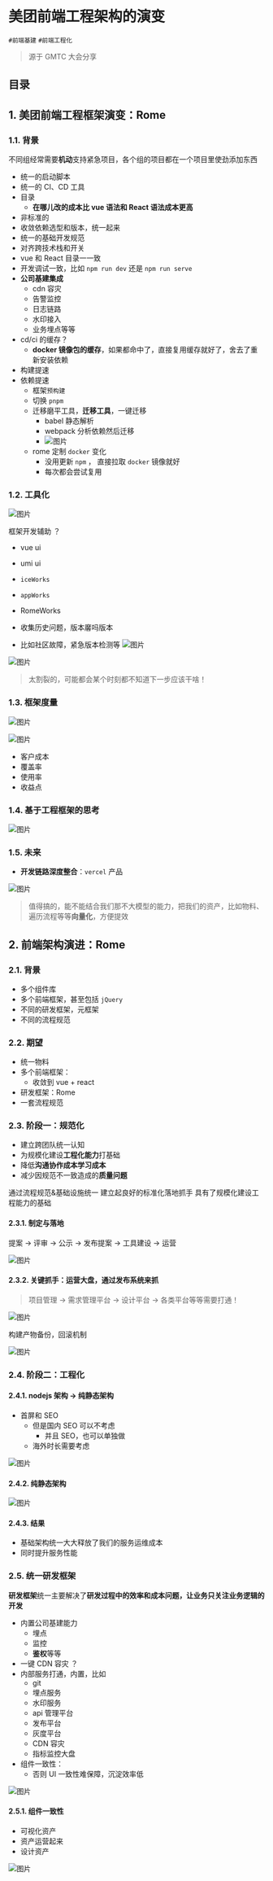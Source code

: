 
# 美团前端工程架构的演变

`#前端基建`  `#前端工程化` 

>  源于 GMTC 大会分享 


## 目录
<!-- toc -->
 ## 1. 美团前端**工程框架**演变：Rome 

### 1.1. 背景

不同组经常需要**机动**支持紧急项目，各个组的项目都在一个项目里使劲添加东西

- 统一的启动脚本
- 统一的 CI、CD 工具
- 目录
	- **在哪儿改的成本比 vue 语法和 React 语法成本更高**
- 非标准的
- 收敛依赖选型和版本，统一起来
- 统一的基础开发规范
- 对齐跨技术栈和开关
- vue 和 React 目录一一致
- 开发调试一致，比如 `npm run dev` 还是 `npm run serve`
- **公司基建集成**
	- cdn 容灾
	- 告警监控
	- 日志链路
	- 水印接入
	- 业务埋点等等
- cd/ci 的缓存？
	- **docker 镜像包的缓存**，如果都命中了，直接复用缓存就好了，舍去了重新安装依赖
- 构建提速
- 依赖提速
	- 框架`预构建`
	- 切换 `pnpm`
	- 迁移磨平工具，**迁移工具**，一键迁移
		- babel 静态解析
		- webpack 分析依赖然后迁移
		- ![图片](https://832-1310531898.cos.ap-beijing.myqcloud.com/999.%20Obsidian@832/files/20241211-17.png)
	- rome 定制 `docker` 变化
		- 没用更新 `npm` ， 直接拉取 `docker` 镜像就好
		- 每次都会尝试复用

### 1.2. 工具化

![图片](https://832-1310531898.cos.ap-beijing.myqcloud.com/999.%20Obsidian@832/files/20241211-16.png)

框架开发辅助 ？
- vue ui
- umi ui 
- `iceWorks`
- `appWorks`
- RomeWorks

- 收集历史问题，版本黁吗版本

- 比如社区故障，紧急版本检测等
![图片](https://832-1310531898.cos.ap-beijing.myqcloud.com/999.%20Obsidian@832/files/20241211-18.png)

![图片](https://832-1310531898.cos.ap-beijing.myqcloud.com/999.%20Obsidian@832/files/20241211-19.png)

> 太割裂的，可能都会某个时刻都不知道下一步应该干啥！

### 1.3. 框架度量

![图片](https://832-1310531898.cos.ap-beijing.myqcloud.com/999.%20Obsidian@832/files/20241211-21.png)



![图片](https://832-1310531898.cos.ap-beijing.myqcloud.com/999.%20Obsidian@832/files/20241211-20.png)

- 客户成本
- 覆盖率
- 使用率
- 收益点

### 1.4. 基于工程框架的思考

![图片](https://832-1310531898.cos.ap-beijing.myqcloud.com/999.%20Obsidian@832/files/20241211-22.png)

### 1.5. 未来

- **开发链路深度整合**：`vercel` 产品

![图片](https://832-1310531898.cos.ap-beijing.myqcloud.com/999.%20Obsidian@832/files/20241211-23.png)

>  值得搞的，能不能结合我们那不大模型的能力，把我们的资产，比如物料、遍历流程等等**向量化**，方便提效

## 2. 前端架构演进：Rome 

### 2.1. 背景

- 多个组件库
- 多个前端框架，甚至包括 `jQuery`
- 不同的研发框架，元框架
- 不同的流程规范

### 2.2. 期望

- 统一物料
- 多个前端框架：
	- 收敛到 vue + react 
- 研发框架：Rome
- 一套流程规范

### 2.3. 阶段一：规范化

- 建立跨团队统一认知
- 为规模化建设**工程化能力**打基础
- 降低**沟通协作成本学习成本**
- 减少因规范不一致造成的**质量问题**

通过流程规范&基础设施统一
建立起良好的标准化落地抓手 
具有了规模化建设工程能力的基础

#### 2.3.1. 制定与落地

提案 → 评审 → 公示 → 发布提案 → 工具建设 → 运营 

![图片](https://832-1310531898.cos.ap-beijing.myqcloud.com/999.%20Obsidian@832/files/20241211-24.png)

#### 2.3.2. 关键抓手：运营大盘，通过发布系统来抓

> 项目管理 → 需求管理平台 → 设计平台 → 各类平台等等需要打通！

![图片](https://832-1310531898.cos.ap-beijing.myqcloud.com/999.%20Obsidian@832/files/20241211-25.png)

构建产物备份，回滚机制

![图片](https://832-1310531898.cos.ap-beijing.myqcloud.com/999.%20Obsidian@832/files/20241211-26.png)

### 2.4. 阶段二：工程化

#### 2.4.1. nodejs 架构 → 纯静态架构

- 首屏和 SEO
	- 但是国内 SEO 可以不考虑
		- 并且 SEO，也可以单独做
	- 海外时长需要考虑

![图片](https://832-1310531898.cos.ap-beijing.myqcloud.com/999.%20Obsidian@832/files/20241211-27.png)

#### 2.4.2. 纯静态架构

![图片](https://832-1310531898.cos.ap-beijing.myqcloud.com/999.%20Obsidian@832/files/20241211-28.png)

#### 2.4.3. 结果

- 基础架构统一大大释放了我们的服务运维成本
- 同时提升服务性能

### 2.5. 统一研发框架

**研发框架**统一主要解决了**研发过程中的效率和成本问题，让业务只关注业务逻辑的开发**

- 内置公司基建能力
	- 埋点
	- 监控
	- **鉴权**等等
- 一键 CDN 容灾 ？
- 内部服务打通，内置，比如
	- git
	- 埋点服务
	- 水印服务
	- api 管理平台
	- 发布平台
	- 灰度平台
	- CDN 容灾
	- 指标监控大盘
- 组件一致性：
	- 否则 UI 一致性难保障，沉淀效率低

![图片](https://832-1310531898.cos.ap-beijing.myqcloud.com/999.%20Obsidian@832/files/20241211-29.png)

#### 2.5.1. 组件一致性

- 可视化资产
- 资产运营起来
- 设计资产

![图片](https://832-1310531898.cos.ap-beijing.myqcloud.com/999.%20Obsidian@832/files/20241211-30.png)
